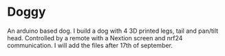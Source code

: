 # Doggy
An arduino based dog.
I build a dog with 4 3D printed legs, tail and pan/tilt head. 
Controlled by a remote with a Nextion screen and nrf24 communication. 
I will add the files after 17th of september.
